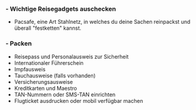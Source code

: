 ### - Wichtige Reisegadgets auschecken
* Pacsafe, eine Art Stahlnetz, in welches du deine Sachen reinpackst und überall "festketten" kannst.

### - Packen
* Reisepass und Personalausweis zur Sicherheit
* Internationaler Führerschein
* Impfausweis
* Tauchausweise (falls vorhanden)
* Versicherungsausweise
* Kreditkarten und Maestro
* TAN-Nummern oder SMS-TAN einrichten
* Flugticket ausdrucken oder mobil verfügbar machen
